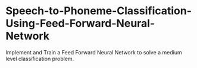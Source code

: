 # Speech-to-Phoneme-Classification-Using-Feed-Forward-Neural-Network
Implement and Train a Feed Forward Neural Network to solve a medium level classification problem. 
